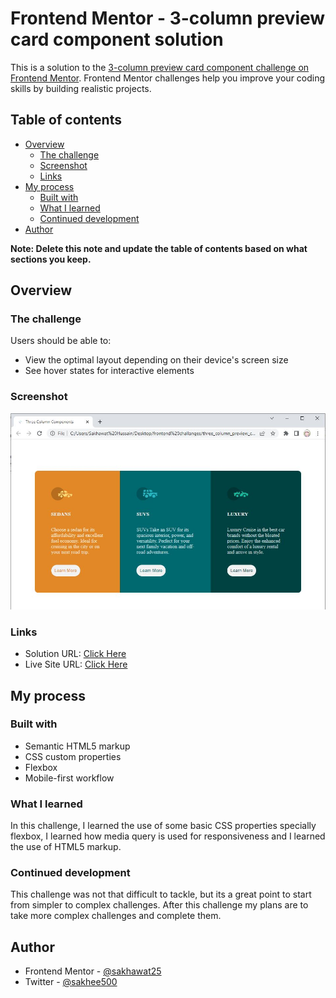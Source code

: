 # Frontend Mentor - 3-column preview card component solution

This is a solution to the [3-column preview card component challenge on Frontend Mentor](https://www.frontendmentor.io/challenges/3column-preview-card-component-pH92eAR2-). Frontend Mentor challenges help you improve your coding skills by building realistic projects. 

## Table of contents

- [Overview](#overview)
  - [The challenge](#the-challenge)
  - [Screenshot](#screenshot)
  - [Links](#links)
- [My process](#my-process)
  - [Built with](#built-with)
  - [What I learned](#what-i-learned)
  - [Continued development](#continued-development)
- [Author](#author)

**Note: Delete this note and update the table of contents based on what sections you keep.**

## Overview

### The challenge

Users should be able to:

- View the optimal layout depending on their device's screen size
- See hover states for interactive elements

### Screenshot

![](./screenshot.jpg)

### Links

- Solution URL: [Click Here](https://www.frontendmentor.io/solutions/three-column-components-challenge-ryEbZg_75)
- Live Site URL: [Click Here](https://sakhawat25.github.io/frontendmentor_three_column_challenge/)

## My process

### Built with

- Semantic HTML5 markup
- CSS custom properties
- Flexbox
- Mobile-first workflow

### What I learned

In this challenge, I learned the use of some basic CSS properties specially flexbox, I learned how media query is used for responsiveness and I learned the use of HTML5 markup.

### Continued development

This challenge was not that difficult to tackle, but its a great point to start from simpler to complex challenges. After this challenge my plans are to take more complex challenges and complete them.

## Author

- Frontend Mentor - [@sakhawat25](https://www.frontendmentor.io/profile/sakhawat25)
- Twitter - [@sakhee500](https://twitter.com/sakhee500)